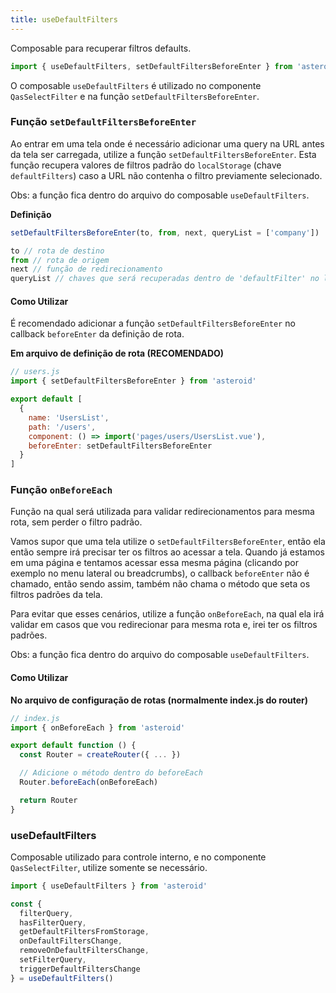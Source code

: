 ```yaml
---
title: useDefaultFilters
---
```


Composable para recuperar filtros defaults.

```js
import { useDefaultFilters, setDefaultFiltersBeforeEnter } from 'asteroid'
```

O composable `useDefaultFilters` é utilizado no componente `QasSelectFilter` e na função `setDefaultFiltersBeforeEnter`.

### Função `setDefaultFiltersBeforeEnter`

Ao entrar em uma tela onde é necessário adicionar uma query na URL antes da tela ser carregada, utilize a função `setDefaultFiltersBeforeEnter`. Esta função recupera valores de filtros padrão do `localStorage` (chave `defaultFilters`) caso a URL não contenha o filtro previamente selecionado.

Obs: a função fica dentro do arquivo do composable `useDefaultFilters`.

**Definição**
```js
setDefaultFiltersBeforeEnter(to, from, next, queryList = ['company'])

to // rota de destino
from // rota de origem
next // função de redirecionamento
queryList // chaves que será recuperadas dentro de 'defaultFilter' no localStorage (por padrão company incluído).
```

#### Como Utilizar
É recomendado adicionar a função `setDefaultFiltersBeforeEnter` no callback `beforeEnter` da definição de rota.

**Em arquivo de definição de rota (RECOMENDADO)**
```js
// users.js
import { setDefaultFiltersBeforeEnter } from 'asteroid'

export default [
  {
    name: 'UsersList',
    path: '/users',
    component: () => import('pages/users/UsersList.vue'),
    beforeEnter: setDefaultFiltersBeforeEnter
  }
]
```

### Função `onBeforeEach`
Função na qual será utilizada para validar redirecionamentos para mesma rota, sem perder o filtro padrão.

Vamos supor que uma tela utilize o `setDefaultFiltersBeforeEnter`, então ela então sempre irá precisar ter os filtros ao acessar a tela.
Quando já estamos em uma página e tentamos acessar essa mesma página (clicando por exemplo no menu lateral ou breadcrumbs), o callback `beforeEnter` não é chamado, então sendo assim, também não chama o método que seta os filtros padrões da tela.

Para evitar que esses cenários, utilize a função `onBeforeEach`, na qual ela irá validar em casos que vou redirecionar para mesma rota e, irei ter os filtros padrões.

Obs: a função fica dentro do arquivo do composable `useDefaultFilters`.

#### Como Utilizar
**No arquivo de configuração de rotas (normalmente index.js do router)**
```js
// index.js
import { onBeforeEach } from 'asteroid'

export default function () {
  const Router = createRouter({ ... })

  // Adicione o método dentro do beforeEach
  Router.beforeEach(onBeforeEach)

  return Router
}
```

### useDefaultFilters
Composable utilizado para controle interno, e no componente `QasSelectFilter`, utilize somente se necessário.

```js
import { useDefaultFilters } from 'asteroid'

const {
  filterQuery,
  hasFilterQuery,
  getDefaultFiltersFromStorage,
  onDefaultFiltersChange,
  removeOnDefaultFiltersChange,
  setFilterQuery,
  triggerDefaultFiltersChange
} = useDefaultFilters()
```
